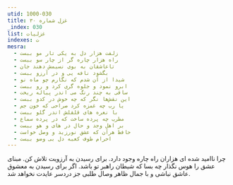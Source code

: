 ```yaml
---
utid: 1000-030
title: غزل شماره ۳۰
_index: 030
list: غزلیات
indexes: ت
mesra:
  - زلفت هزار دل به یکی تار مو ببست
  - راه هزار چاره گر از چار سو ببست
  - تاعاشقان به بوی نسیمش دهند جان
  - بگشود نافه یی و در آرزو ببست
  - شیدا از آن شدم که نگارم چو ماه نو
  - ابرو نمود و جلوه گری کرد و رو ببست
  - ساقی به چند رنگ می اندر پیاله ریخت
  - این نقش‌ها نگر که چه خوش در کدو ببست
  - یا رب چه غمزه کرد صراحی که خون جم
  - با نعره های قلقلش اندر گلو ببست
  - مطرب چه پرده ساخت که در پرده سماع
  - بر اهل وجد و حال در های و هو ببست
  - حافظ هرآن که عشق نورزید و وصل خواست
  - احرام طوف کعبه دل بی وضو ببست
---
```

چرا ناامید شده ای هزاران راه چاره وجود دارد. برای رسیدن به آرزویت تلاش کن. مبنای عشق را هوس نگذار چه بسا که شیطان راهبر تو باشد. اگر برای رسیدن به معشوق عاشق نباشی و با جمال ظاهر وصال طلبی جز دردسر عایدت نخواهد شد.
